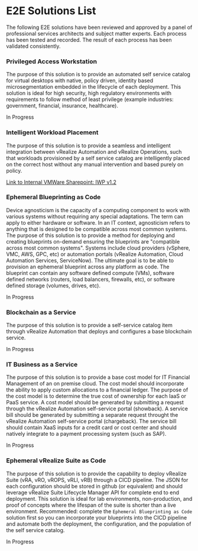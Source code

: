 # E2E Solutions List
The following E2E solutions have been reviewed and approved by a panel of professional services architects and subject matter experts. Each process has been tested and recorded. The result of each process has been validated consistently. 

### Privileged Access Workstation
The purpose of this solution is to provide an automated self service catalog for virtual desktops with native, policy driven, identity based microsegmentation embedded in the lifecycle of each deployment. This solution is ideal for high security, high regulatory environments with requirements to follow method of least privilege (example industries: government, financial, insurance, healthcare). 

In Progress

### Intelligent Workload Placement
The purpose of this solution is to provide a seamless and intelligent integration between vRealize Automation and vRealize Operations, such that workloads provisioned by a self service catalog are intelligently placed on the correct host without any manual intervention and based purely on policy. 

[Link to Internal VMWare Sharepoint: IWP v1.2](https://onevmw-my.sharepoint.com/:b:/g/personal/boconnor_vmware_com/Ef-Rxk3EgPZOv13we351i1sBW2LkAoh62WjncC3yGeTvVA?e=w6LL14)

### Ephemeral Blueprinting as Code
Device agnosticism is the capacity of a computing component to work with various systems without requiring any special adaptations. The term can apply to either hardware or software. In an IT context, agnosticism refers to anything that is designed to be compatible across most common systems. The purpose of this solution is to provide a method for deploying and creating blueprints on-demand ensuring the blueprints are "compatible across most common systems". Systems include cloud providers (vSphere, VMC, AWS, GPC, etc) or automation portals (vRealize Automation, Cloud Automation Services, ServiceNow). The ultimate goal is to be able to provision an ephemeral blueprint across any platform as code. The blueprint can contain any software defined compute (VMs), software defined networks (routers, load balancers, firewalls, etc), or software defined storage (volumes, drives, etc). 

In Progress

### Blockchain as a Service
The purpose of this solution is to provide a self-service catalog item through vRealize Automation that deploys and configures a base blockchain service. 

In Progress

### IT Business as a Service
The purpose of this solution is to provide a base cost model for IT Financial Management of an on premise cloud. The cost model should incorporate the ability to apply custom allocations to a financial ledger. The purpose of the cost model is to determine the true cost of ownership for each IaaS or PaaS service. A cost model should be generated by submitting a request through the vRealize Automation self-service portal (showback). A service bill should be generated by submitting a separate request throught the vRealize Automation self-service portal (chargeback). The service bill should contain XaaS inputs for a credit card or cost center and should natively integrate to a payment processing system (such as SAP). 

In Progress

### Ephemeral vRealize Suite as Code
The purpose of this solution is to provide the capability to deploy vRealize Suite (vRA, vRO, vROPS, vRLI, vRB) through a CICD pipeline. The JSON for each configuration should be stored in github (or equivalent) and should leverage vRealize Suite Lifecycle Manager API for complete end to end deployment. This solution is ideal for lab environments, non-production, and proof of concepts where the lifespan of the suite is shorter than a live environment. Recommended: complete the `Ephemeral Blueprinting as Code` solution first so you can incorporate your blueprints into the CICD pipeline and automate both the deployment, the configuration, and the population of the self service catalog.  

In Progress
